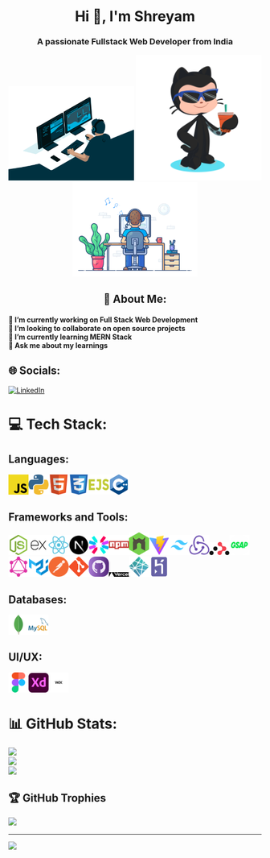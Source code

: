 <h1 align="center">Hi 👋, I'm Shreyam</h1>
<h3 align="center">A passionate Fullstack Web Developer from India</h3>
<div align="center">
    <img width="250" src="./GIFs/1st.gif" alt="">
    <img width="250" src="./GIFs/octocat-1748943139017.png" alt="">
    <img width="250" src="./GIFs/2nd.gif" alt="">
</div>

<h2 align="center"> 💫 About Me:</h1>
<h4>🔭 I’m currently working on Full Stack Web Development<br>👯 I’m looking to collaborate on open source projects<br>🌱 I’m currently learning MERN Stack<br>💬 Ask me about my learnings</h3>


## 🌐 Socials:
[![LinkedIn](https://img.shields.io/badge/LinkedIn-%230077B5.svg?logo=linkedin&logoColor=white)](https://linkedin.com/in/shreyam-sharma) 

# 💻 Tech Stack:
## Languages: ##
<img width="40" style="margin: 10;" src="./Tech Logos/javascript.svg" alt=""><img width="40" style="margin: 10;" src="./Tech Logos/python.svg" alt=""><img width="40" style="margin: 10;" src="./Tech Logos/html.svg" alt=""><img width="40" style="margin: 10;" src="./Tech Logos/css-alt.svg" alt=""><img width="40" style="margin: 10;" src="./Tech Logos/ejs.svg" alt=""><img width="40" style="margin: 10;" src="./Tech Logos/cplusplus-original.svg" alt="">

## Frameworks and Tools: ##
<img width="40" style="margin: 10;" src="./Tech Logos/node-js.svg" alt=""><img width="40" style="margin: 10;" src="./Tech Logos/express-js.svg" alt=""><img width="40" style="margin: 10;" src="./Tech Logos/react.svg" alt=""><img width="40" style="margin: 10;" src="./Tech Logos/nextjs_icon_dark.svg" alt=""><img width="40" style="margin: 10;" src="./Tech Logos/jwt.svg" alt=""><img width="40" style="margin: 10;" src="./Tech Logos/npm.svg" alt=""><img width="40" style="margin: 10;" src="./Tech Logos/nodemon.svg" alt=""><img width="40" style="margin: 10;" src="./Tech Logos/vitejs.svg" alt=""><img width="40" style="margin: 10;" src="./Tech Logos/tailwind-css.svg" alt=""><img width="40" style="margin: 10;" src="./Tech Logos/redux.svg" alt=""><img width="40" style="margin: 10;" src="./Tech Logos/reactrouter.svg" alt=""><img width="40" style="margin: 10;" src="./Tech Logos/GSAP.svg" alt=""><img width="40" style="margin: 10;" src="./Tech Logos/graphql.svg" alt=""><img width="40" style="margin: 10;" src="./Tech Logos/material-ui.svg" alt=""><img width="40" style="margin: 10;" src="./Tech Logos/postman.svg" alt=""><img width="40" style="margin: 10;" src="./Tech Logos/git.svg" alt=""><img width="40" style="margin: 10;" src="./Tech Logos/github.svg" alt=""><img style="filter: invert(1);" width="40" style="margin: 10;" src="./Tech Logos/vercel.svg" alt=""><img width="40" style="margin: 10;" src="./Tech Logos/netlify.svg" alt=""><img width="40" style="margin: 10;" src="./Tech Logos/heroku.svg" alt="">

## Databases: ##
<img width="40" style="margin: 10;" src="./Tech Logos/mongodb.svg" alt=""><img width="40" style="margin: 10;" src="./Tech Logos/mysql.svg" alt="">

## UI/UX: ##
<img width="40" style="margin: 10;" src="./Tech Logos/figma.svg" alt=""><img width="40" style="margin: 10;" src="./Tech Logos/adobe-xd.svg" alt=""><img width="40" style="margin: 10;" src="./Tech Logos/wix.svg" alt="">

# 📊 GitHub Stats:
![](https://github-readme-stats.vercel.app/api?username=shreyam205&theme=codeSTACKr&hide_border=false&include_all_commits=false&count_private=false)<br/>
![](https://nirzak-streak-stats.vercel.app/?user=shreyam205&theme=codeSTACKr&hide_border=false)<br/>
![](https://github-readme-stats.vercel.app/api/top-langs/?username=shreyam205&theme=codeSTACKr&hide_border=false&include_all_commits=false&count_private=false&layout=compact)

## 🏆 GitHub Trophies
![](https://github-profile-trophy.vercel.app/?username=shreyam205&theme=apprentice&no-frame=true&no-bg=false&margin-w=4)

---
[![](https://visitcount.itsvg.in/api?id=shreyam205&icon=0&color=0)](https://visitcount.itsvg.in)

<!-- Proudly created with GPRM ( https://gprm.itsvg.in ) -->
